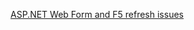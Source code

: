 ﻿[ASP.NET Web Form and F5 refresh issues](http://stackoverflow.com/questions/12700543/asp-net-web-form-and-f5-refresh-issues)

